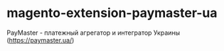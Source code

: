 # magento-extension-paymaster-ua
PayMaster - платежный агрегатор и интегратор Украины (https://paymaster.ua/)
